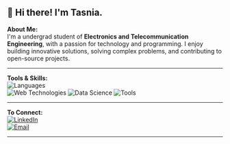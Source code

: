 ## 👋 Hi there! I'm Tasnia.  

**About Me:**  
I'm a undergrad student of **Electronics and Telecommunication Engineering**, with a passion for technology and programming. I enjoy building innovative solutions, solving complex problems, and contributing to open-source projects.  

---

**Tools & Skills:**  
![Languages](https://img.shields.io/badge/Languages-C%20%7C%20C++%20%7C%20Python-blue?style=flat&logo=c%2B%2B&logoColor=white)    
![Web Technologies](https://img.shields.io/badge/Web-HTML%20%7C%20CSS%20%7C%20JavaScript-orange?style=flat&logo=html5&logoColor=white) 
![Data Science](https://img.shields.io/badge/Data%20Science-Pandas%20%7C%20NumPy%20%7C%20Seaborn%20%7C%20Matplotlib-green?style=flat&logo=python&logoColor=white) 
![Tools](https://img.shields.io/badge/Tools-MATLAB%20%7C%20Simulink%20%7C%20VS%20Code-blueviolet?style=flat&logo=visualstudiocode&logoColor=white)
 
---

**To Connect:**  
[![LinkedIn](https://img.shields.io/badge/LinkedIn-Connect-blue?style=flat&logo=linkedin)](www.linkedin.com/in/tasnia-afrin)  
[![Email](https://img.shields.io/badge/Email-ff5722?style=flat&logo=gmail&logoColor=white)](mailto:afrinshawlin@gmail.com) 

---
